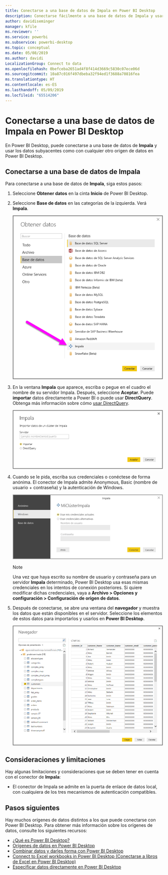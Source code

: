 ```yaml
---
title: Conectarse a una base de datos de Impala en Power BI Desktop
description: Conectarse fácilmente a una base de datos de Impala y usarla en Power BI Desktop
author: davidiseminger
manager: kfile
ms.reviewer: ''
ms.service: powerbi
ms.subservice: powerbi-desktop
ms.topic: conceptual
ms.date: 05/08/2019
ms.author: davidi
LocalizationGroup: Connect to data
ms.openlocfilehash: 0befceba2651ad4f8f414d3669c5830c07ece06d
ms.sourcegitcommit: 10a87c016f497dbeba32f94ed1f3688a70816fea
ms.translationtype: HT
ms.contentlocale: es-ES
ms.lasthandoff: 05/09/2019
ms.locfileid: "65514206"
---
```

# <a name="connect-to-an-impala-database-in-power-bi-desktop"></a>Conectarse a una base de datos de Impala en Power BI Desktop
En Power BI Desktop, puede conectarse a una base de datos de **Impala** y usar los datos subyacentes como con cualquier otro origen de datos en Power BI Desktop.

## <a name="connect-to-an-impala-database"></a>Conectarse a una base de datos de Impala
Para conectarse a una base de datos de **Impala**, siga estos pasos: 

1. Seleccione **Obtener datos** en la cinta **Inicio** de Power BI Desktop. 

2. Seleccione **Base de datos** en las categorías de la izquierda. Verá **Impala**.

    ![Obtener datos](media/desktop-connect-impala/connect_impala_2.png)

3. En la ventana **Impala** que aparece, escriba o pegue en el cuadro el nombre de su servidor Impala. Después, seleccione **Aceptar**. Puede **importar** datos directamente a Power BI o puede usar **DirectQuery**. Obtenga más información sobre cómo [usar DirectQuery](desktop-use-directquery.md).

    ![Ventana de Impala](media/desktop-connect-impala/connect_impala_3a.png)

4. Cuando se le pida, escriba sus credenciales o conéctese de forma anónima. El conector de Impala admite Anonymous, Basic (nombre de usuario + contraseña) y la autenticación de Windows.

    ![Conector de Impala](media/desktop-connect-impala/connect_impala_4.png)

    > [!NOTE]
    > Una vez que haya escrito su nombre de usuario y contraseña para un servidor **Impala** determinado, Power BI Desktop usa esas mismas credenciales en los intentos de conexión posteriores. Si quiere modificar dichas credenciales, vaya a **Archivo > Opciones y configuración > Configuración de origen de datos**.


5. Después de conectarse, se abre una ventana del **navegador** y muestra los datos que están disponibles en el servidor. Seleccione los elementos de estos datos para importarlos y usarlos en **Power BI Desktop**.

    ![Ventana Navegador](media/desktop-connect-impala/connect_impala_5.png)

## <a name="considerations-and-limitations"></a>Consideraciones y limitaciones
Hay algunas limitaciones y consideraciones que se deben tener en cuenta con el conector de **Impala**:

* El conector de Impala se admite en la puerta de enlace de datos local, con cualquiera de los tres mecanismos de autenticación compatibles.

## <a name="next-steps"></a>Pasos siguientes
Hay muchos orígenes de datos distintos a los que puede conectarse con Power BI Desktop. Para obtener más información sobre los orígenes de datos, consulte los siguientes recursos:

* [¿Qué es Power BI Desktop?](desktop-what-is-desktop.md)
* [Orígenes de datos en Power BI Desktop](desktop-data-sources.md)
* [Combinar datos y darles forma con Power BI Desktop](desktop-shape-and-combine-data.md)
* [Connect to Excel workbooks in Power BI Desktop (Conectarse a libros de Excel en Power BI Desktop)](desktop-connect-excel.md)   
* [Especificar datos directamente en Power BI Desktop](desktop-enter-data-directly-into-desktop.md)   

